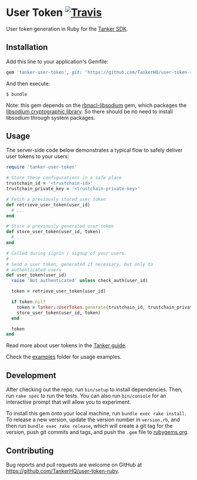 # User Token [![Travis][build-badge]][build]

User token generation in Ruby for the [Tanker SDK](https://tanker.io/docs/latest).

## Installation

Add this line to your application's Gemfile:

```ruby
gem 'tanker-user-token', git: 'https://github.com/TankerHQ/user-token-ruby' #, tag: 'vX.Y.Z'
```

And then execute:

    $ bundle

Note: this gem depends on the [rbnacl-libsodium](https://github.com/crypto-rb/rbnacl-libsodium) gem, which packages the [libsodium cryptographic library](https://download.libsodium.org/doc/). So there should be no need to install libsodium through system packages.

## Usage

The server-side code below demonstrates a typical flow to safely deliver user tokens to your users:

```ruby
require 'tanker-user-token'

# Store these configurations in a safe place
trustchain_id = '<trustchain-id>'
trustchain_private_key = '<trustchain-private-key>'

# Fetch a previously stored user token
def retrieve_user_token(user_id)
  # ...
end

# Store a previously generated user token
def store_user_token(user_id, token)
  # ...
end

# Called during signin / signup of your users.
# 
# Send a user token, generated if necessary, but only to
# authenticated users
def user_token(user_id)
  raise 'Not authenticated' unless check_auth(user_id)

  token = retrieve_user_token(user_id)

  if token.nil?
    token = Tanker::UserToken.generate(trustchain_id, trustchain_private_key, user_id)
    store_user_token(user_id, token)
  end

  token
end
```

Read more about user tokens in the [Tanker guide](https://tanker.io/docs/latest/guide/server/).

Check the [examples](https://github.com/TankerHQ/user-token-ruby/tree/master/examples/) folder for usage examples.

## Development

After checking out the repo, run `bin/setup` to install dependencies. Then, run `rake spec` to run the tests. You can also run `bin/console` for an interactive prompt that will allow you to experiment.

To install this gem onto your local machine, run `bundle exec rake install`. To release a new version, update the version number in `version.rb`, and then run `bundle exec rake release`, which will create a git tag for the version, push git commits and tags, and push the `.gem` file to [rubygems.org](https://rubygems.org).

## Contributing

Bug reports and pull requests are welcome on GitHub at https://github.com/TankerHQ/user-token-ruby.

[build-badge]: https://travis-ci.org/TankerHQ/user-token-ruby.svg?branch=master
[build]: https://travis-ci.org/TankerHQ/user-token-ruby
